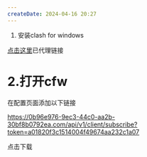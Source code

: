 ```yaml
---
createDate: 2024-04-16 20:27
---
```

 1. 安装clash for windows

[点击这里](https://ghproxy.com/https://github.com/Z-Siqi/Clash-for-Windows_Chinese/releases/download/CFW-V0.20.39_CN/Clash.for.Windows.Setup.0.20.39.exe)已代理链接

# 2.打开cfw

在配置页面添加以下链接

https://0b96e976-9ec3-44c0-aa2b-30bf8b0792ea.com/api/v1/client/subscribe?token=a01820f3c1514004f49674aa232c1a07


点击下载